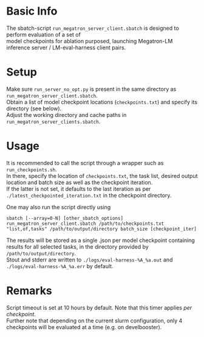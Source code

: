 # Basic Info

The sbatch-script `run_megatron_server_client.sbatch` is designed to perform evaluation of a set of \
model checkpoints for ablation purposed, launching Megatron-LM inference server / LM-eval-harness client pairs.

# Setup

Make sure `run_server_no_opt.py` is present in the same directory as `run_megatron_server_client.sbatch`.\
Obtain a list of model checkpoint locations (`checkpoints.txt`) and specify its directory (see below).\
Adjust the working directory and cache paths in `run_megatron_server_clients.sbatch`.

# Usage

It is recommended to call the script through a wrapper such as `run_checkpoints.sh`.\
In there, specify the location of `checkpoints.txt`, the task list, desired output location and batch size as well as the checkpoint iteration.\
If the latter is not set, it defaults to the last iteration as per `./latest_checkpointed_iteration.txt` in the checkpoint directory.

One may also run the script directly using

```
sbatch [--array=0-N] [other_sbatch_options] run_megatron_server_client.sbatch /path/to/checkpoints.txt "list,of,tasks" /path/to/output/directory batch_size [checkpoint_iter]
```
The results will be stored as a single .json per model checkpoint containing results for all selected tasks, in the directory provided by  `/path/to/output/directory`.\
Stout and stderr are written to `./logs/eval-harness-%A_%a.out` and `./logs/eval-harness-%A_%a.err` by default.

# Remarks

Script timeout is set at 10 hours by default. Note that this timer applies _per checkpoint_.\
Further note that depending on the current slurm configuration, only 4 checkpoints will be evaluated at a time (e.g. on develbooster).